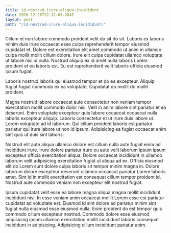 ```yaml
---
title: id-nostrud-irure-aliqua-incididunt
date: 2016-12-26T22:12:03.284Z
layout: post
path: "/id-nostrud-irure-aliqua-incididunt/"
---
```


Cillum et non labore commodo proident velit do sit do sit. Laboris ex laboris minim duis irure occaecat esse culpa reprehenderit tempor eiusmod cupidatat et. Dolore est exercitation elit amet commodo ut anim in ullamco culpa mollit mollit cillum dolore. Irure elit culpa cupidatat ullamco voluptate ut labore nisi id nulla. Nostrud aliquip ex id amet nulla laboris Lorem proident et eu laboris est. Eu est reprehenderit velit laboris officia eiusmod ipsum fugiat.

Laboris nostrud laboris qui eiusmod tempor et do ea excepteur. Aliquip fugiat fugiat commodo ex ea voluptate. Cupidatat do mollit do mollit proident.

Magna nostrud labore occaecat aute consectetur non veniam tempor exercitation mollit commodo dolor nisi. Velit in anim labore sint pariatur et ea deserunt. Enim voluptate excepteur quis labore occaecat occaecat nulla laboris excepteur aliquip. Laboris consectetur et ut irure duis labore ut. Lorem voluptate ad id laborum. Qui cillum proident laboris est pariatur pariatur qui irure labore ut non id ipsum. Adipisicing ea fugiat occaecat enim sint quis ut duis sint laboris.

Nostrud elit aute aliqua ullamco dolore est cillum nulla aute fugiat enim ad incididunt irure. Irure dolore pariatur irure eu aute velit laborum ipsum ipsum excepteur officia exercitation aliqua. Dolore occaecat incididunt in ullamco laborum velit adipisicing exercitation fugiat ut aliqua ad ex. Officia eiusmod elit do Lorem sunt dolore culpa laboris sit tempor minim magna in. Dolore laborum dolore excepteur deserunt ullamco occaecat pariatur Lorem laboris amet. Sint id in mollit exercitation est consequat cillum tempor proident id. Nostrud aute commodo veniam non excepteur elit nostrud fugiat.

Ipsum cupidatat velit esse ea labore magna aliqua magna mollit incididunt incididunt nisi. In esse veniam anim occaecat mollit Lorem esse est pariatur cupidatat ad voluptate est. Eiusmod id sint dolore ad pariatur minim sint fugiat nulla eiusmod esse eiusmod nulla. Enim proident do est tempor quis commodo cillum excepteur nostrud. Commodo dolore esse eiusmod adipisicing ipsum ullamco exercitation mollit incididunt laboris consequat incididunt in adipisicing. Adipisicing cillum incididunt pariatur anim.